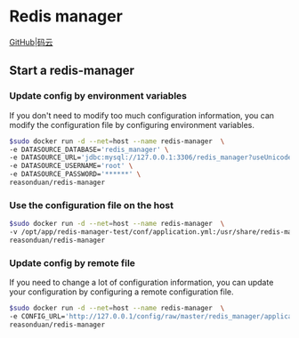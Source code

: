 # Redis manager

[GitHub](https://github.com/ngbdf/redis-manager)|[码云](https://gitee.com/newegg/redis-manager)

## Start a redis-manager

### Update config by environment variables

 If you don't need to modify too much configuration information, you can modify the configuration file by configuring environment variables.

```sh
$sudo docker run -d --net=host --name redis-manager  \
-e DATASOURCE_DATABASE='redis_manager' \
-e DATASOURCE_URL='jdbc:mysql://127.0.0.1:3306/redis_manager?useUnicode=true&characterEncoding=utf-8' \
-e DATASOURCE_USERNAME='root' \
-e DATASOURCE_PASSWORD='******' \
reasonduan/redis-manager
```

### Use the configuration file on the host

```sh
$sudo docker run -d --net=host --name redis-manager  \
-v /opt/app/redis-manager-test/conf/application.yml:/usr/share/redis-manager/conf/application.yml \
reasonduan/redis-manager
```

### Update config by remote file

If you need to change a lot of configuration information, you can update your configuration by configuring a remote configuration file.

```sh
$sudo docker run -d --net=host --name redis-manager  \
-e CONFIG_URL='http://127.0.0.1/config/raw/master/redis_manager/application.yml' \
reasonduan/redis-manager
```
